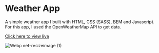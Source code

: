 <h1>Weather App</h1>

<p>A simple weather app I built with HTML, CSS (SASS), BEM and Javascript. For this app, I used the OpenWeatherMap API to get data.</p>

<a href="https://weather-app2203.netlify.app/" target="_blank">Click here to view live</a>

![Webp net-resizeimage (1)](https://user-images.githubusercontent.com/59764339/118375868-6d781f00-b5bc-11eb-9826-186a1f201db2.png)

